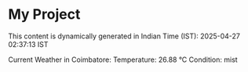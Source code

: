 # My Project

This content is dynamically generated in Indian Time (IST): 2025-04-27 02:37:13 IST


Current Weather in Coimbatore:
Temperature: 26.88 °C
Condition: mist
